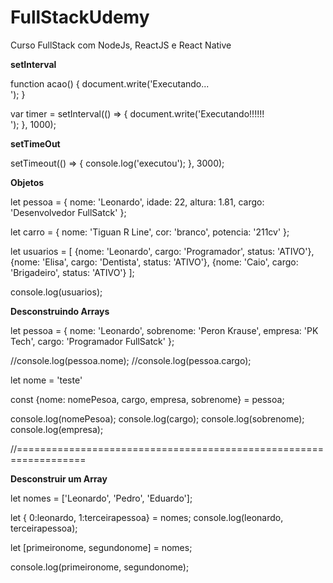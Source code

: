 # FullStackUdemy
Curso FullStack com NodeJs, ReactJS e React Native

**setInterval**

function acao() {
    document.write('Executando...<br/>');
}


var timer = setInterval(() => {
    document.write('Executando!!!!!!<br/>');
}, 1000);


**setTimeOut**

setTimeout(() => {
    console.log('executou');
}, 3000);


**Objetos**

let pessoa = {
    nome: 'Leonardo',
    idade: 22,
    altura: 1.81,
    cargo: 'Desenvolvedor FullSatck'
};

let carro = {
    nome: 'Tiguan R Line',
    cor: 'branco',
    potencia: '211cv'
};

let usuarios = [
    {nome: 'Leonardo', cargo: 'Programador', status: 'ATIVO'}, 
    {nome: 'Elisa', cargo: 'Dentista', status: 'ATIVO'},
    {nome: 'Caio', cargo: 'Brigadeiro', status: 'ATIVO'}
];

console.log(usuarios);

**Desconstruindo Arrays**

let pessoa = {
    nome: 'Leonardo',
    sobrenome: 'Peron Krause',
    empresa: 'PK Tech',
    cargo: 'Programador FullSatck'
};

//console.log(pessoa.nome);
//console.log(pessoa.cargo);

let nome = 'teste'

const {nome: nomePesoa, cargo, empresa, sobrenome} = pessoa;

console.log(nomePesoa);
console.log(cargo);
console.log(sobrenome);
console.log(empresa);


//==================================================================

**Desconstruir um Array**

let nomes = ['Leonardo', 'Pedro', 'Eduardo'];

let { 0:leonardo, 1:terceirapessoa} = nomes;
console.log(leonardo, terceirapessoa);

let [primeironome, segundonome] = nomes;

console.log(primeironome, segundonome);
